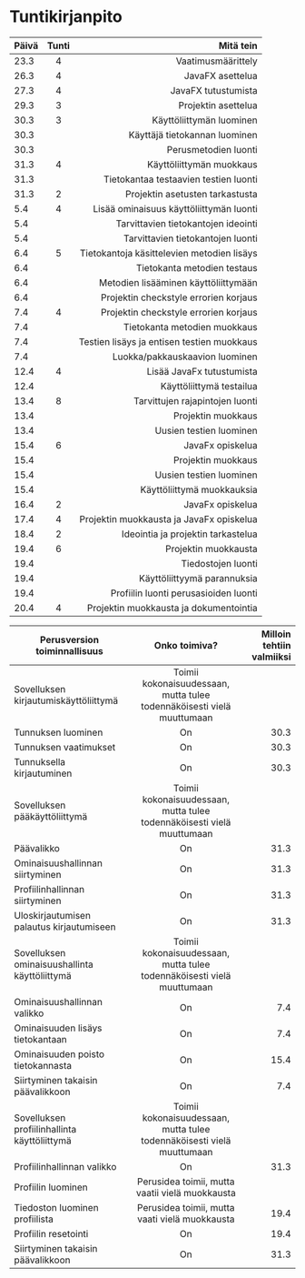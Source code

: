 # Tuntikirjanpito

| Päivä        | Tunti          | Mitä tein  |                     
| ------------- |:-------------:| -----:|                          
|  23.3     | 4 | Vaatimusmäärittely |
|  26.3     | 4      |   JavaFX asettelua |
| 27.3 | 4      |  JavaFX tutustumista |
| 29.3 | 3 | Projektin asettelua |
|30.3 | 3 | Käyttöliittymän luominen|
|30.3 |   | Käyttäjä tietokannan luominen |
|30.3 |   | Perusmetodien luonti |
|31.3| 4 | Käyttöliittymän muokkaus |
|31.3|   | Tietokantaa testaavien testien luonti |
|31.3| 2 | Projektin asetusten tarkastusta|
|5.4| 4 | Lisää ominaisuus käyttöliittymän luonti |
|5.4|   | Tarvittavien tietokantojen ideointi |
|5.4|   | Tarvittavien tietokantojen luonti |
|6.4| 5 | Tietokantoja käsittelevien metodien lisäys|
|6.4|   | Tietokanta metodien testaus |
|6.4|   | Metodien lisääminen käyttöliittymään |
|6.4|   |  Projektin checkstyle errorien korjaus |
|7.4| 4 | Projektin checkstyle errorien korjaus |
|7.4|   | Tietokanta metodien muokkaus |
|7.4|   | Testien lisäys ja entisen testien muokkaus|
|7.4|   | Luokka/pakkauskaavion luominen|
|12.4|4 | Lisää JavaFx tutustumista |
|12.4|  | Käyttöliittymä testailua |
|13.4|8 | Tarvittujen rajapintojen luonti |
|13.4|  | Projektin muokkaus |
|13.4|  | Uusien testien luominen |
|15.4|6 | JavaFx opiskelua |
|15.4|  | Projektin muokkaus |
|15.4|  | Uusien testien luominen |
|15.4|  | Käyttöliittymä muokkauksia |
|16.4|2 | JavaFx opiskelua |
|17.4|4 | Projektin muokkausta ja JavaFx opiskelua |
|18.4|2 | Ideointia ja projektin tarkastelua |
|19.4|6 | Projektin muokkausta |
|19.4|  | Tiedostojen luonti |
|19.4|  | Käyttöliittyymä parannuksia |
|19.4|  | Profiilin luonti perusasioiden luonti |
|20.4|4 | Projektin muokkausta ja dokumentointia |

| Perusversion toiminnallisuus | Onko toimiva?| Milloin tehtiin valmiiksi |
| ------------- |:-------------:|  -----:|     
| Sovelluksen kirjautumiskäyttöliittymä | Toimii kokonaisuudessaan, mutta tulee todennäköisesti vielä muuttumaan |  |
| Tunnuksen luominen | On | 30.3 |
| Tunnuksen vaatimukset | On | 30.3 |
| Tunnuksella kirjautuminen | On | 30.3 |
| Sovelluksen pääkäyttöliittymä | Toimii kokonaisuudessaan, mutta tulee todennäköisesti vielä muuttumaan |  |
| Päävalikko | On | 31.3 |
| Ominaisuushallinnan siirtyminen | On | 31.3 |
| Profiilinhallinnan siirtyminen | On | 31.3 |
| Uloskirjautumisen palautus kirjautumiseen | On | 31.3 |
| Sovelluksen ominaisuushallinta käyttöliittymä | Toimii kokonaisuudessaan, mutta tulee todennäköisesti vielä muuttumaan |  |
| Ominaisuushallinnan valikko | On | 7.4 |
| Ominaisuuden lisäys tietokantaan | On | 7.4 |
| Ominaisuuden poisto tietokannasta | On | 15.4 |
| Siirtyminen takaisin päävalikkoon | On | 7.4 |
| Sovelluksen profiilinhallinta käyttöliittymä | Toimii kokonaisuudessaan, mutta tulee todennäköisesti vielä muuttumaan | |
| Profiilinhallinnan valikko | On | 31.3 |
| Profiilin luominen | Perusidea toimii, mutta vaatii vielä muokkausta | |
| Tiedoston luominen profiilista | Perusidea toimii, mutta vaati vielä muokkausta | 19.4 |
| Profiilin resetointi | On | 19.4 |
| Siirtyminen takaisin päävalikkoon |On | 31.3 |





